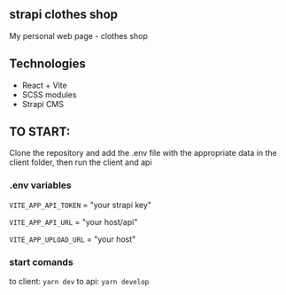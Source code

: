 ## strapi clothes shop

My personal web page - clothes shop

## Technologies

* React + Vite
* SCSS modules
* Strapi CMS

## TO START: 

Clone the repository and add the .env file with the appropriate data in the client folder, then run the client and api

### .env variables

`VITE_APP_API_TOKEN` = "your strapi key"

`VITE_APP_API_URL` = "your host/api"

`VITE_APP_UPLOAD_URL` = "your host"

### start comands

to client: `yarn dev`
to api: `yarn develop`